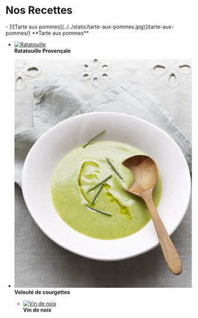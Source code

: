 # Nos Recettes

<div class="grid cards" markdown="1">
- [![Tarte aux pommes](../../static/tarte-aux-pommes.jpg)](tarte-aux-pommes/)  
  **Tarte aux pommes**

- [![Ratatouille](/images/ratatouille.jpg)](ratatouille/)  
  **Ratatouille Provençale**

- [![Velouté de courgettes](../../static/veloute-courgettes.jpg)](veloute-courgettes/)  
  **Velouté de courgettes**

  - [![Vin de noix](../../static/vin-de-noix.jpg)](vin-de-noix/)  
  **Vin de noix**
</div>
